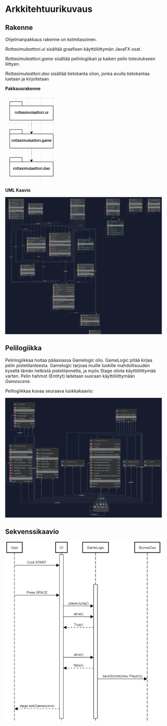 # Arkkitehtuurikuvaus

## Rakenne

Ohjelmanpakkaus rakenne on kolmitasoinen.


*Rottasimulaattori.ui* sisältää graafisen käyttöliittymän JavaFX osat.

*Rottasimulaattori.game* sisältää pelinlogiikan ja kaiken pelin toteutukseen liittyen.



*Rottasimulaattori.dao* sisältää tietokanta olion, jonka avulla tietokantaa luetaan ja kirjoitetaan


**Pakkausrakenne**


![alt text](https://raw.githubusercontent.com/D3lux3/ot-harjoitustyo/master/documentation/pakkaus1.png "Pakkausrakenne.")

**UML Kaavio**


![alt text](https://raw.githubusercontent.com/D3lux3/ot-harjoitustyo/master/documentation/kaavio.png "UML luonnos.")

## Pelilogiikka

Pelinlogiikkaa hoitaa pääasiassa Gamelogic olio. GameLogic pitää kirjaa pelin pistetilanteesta. Gamelogic tarjoaa muille luokille mahdollisuuden kysellä tämän hetkistä pistetilannetta, ja myös Stage oliota käyttöliittymää varten. Pelin hahmot (Entityt) laitetaan suoraan käyttöliittymään *Gamescene*.

Pelilogiikkaa kuvaa seuraava luokkakaavio:

![alt text](https://raw.githubusercontent.com/D3lux3/ot-harjoitustyo/master/documentation/luokkakaavio2.png "Luokkakaavio")


## Sekvenssikaavio
![alt text](https://raw.githubusercontent.com/D3lux3/ot-harjoitustyo/master/documentation/sekvenssi.png "Sekvenssikaavio")
